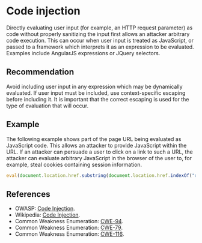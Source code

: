 # Code injection
Directly evaluating user input (for example, an HTTP request parameter) as code without properly sanitizing the input first allows an attacker arbitrary code execution. This can occur when user input is treated as JavaScript, or passed to a framework which interprets it as an expression to be evaluated. Examples include AngularJS expressions or JQuery selectors.


## Recommendation
Avoid including user input in any expression which may be dynamically evaluated. If user input must be included, use context-specific escaping before including it. It is important that the correct escaping is used for the type of evaluation that will occur.


## Example
The following example shows part of the page URL being evaluated as JavaScript code. This allows an attacker to provide JavaScript within the URL. If an attacker can persuade a user to click on a link to such a URL, the attacker can evaluate arbitrary JavaScript in the browser of the user to, for example, steal cookies containing session information.


```javascript
eval(document.location.href.substring(document.location.href.indexOf("default=")+8))

```

## References
* OWASP: [Code Injection](https://www.owasp.org/index.php/Code_Injection).
* Wikipedia: [Code Injection](https://en.wikipedia.org/wiki/Code_injection).
* Common Weakness Enumeration: [CWE-94](https://cwe.mitre.org/data/definitions/94.html).
* Common Weakness Enumeration: [CWE-79](https://cwe.mitre.org/data/definitions/79.html).
* Common Weakness Enumeration: [CWE-116](https://cwe.mitre.org/data/definitions/116.html).
